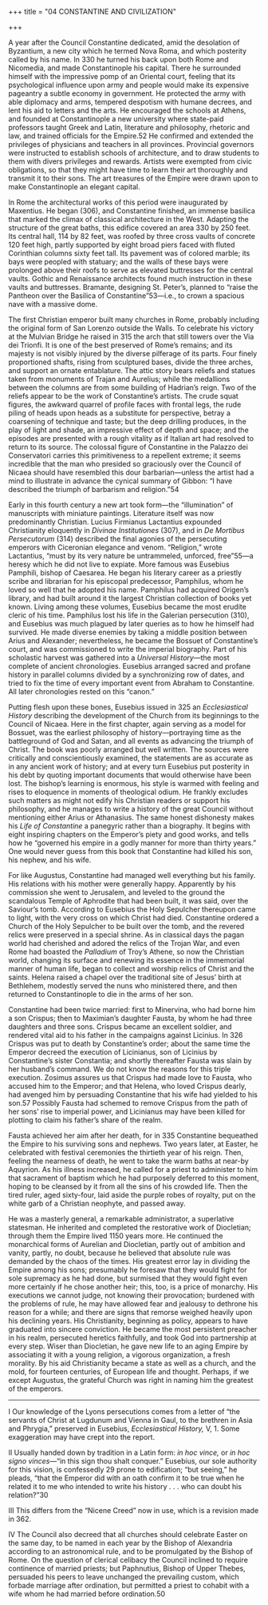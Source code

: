 +++
title = "04 CONSTANTINE AND CIVILIZATION"

+++

A year after the Council Constantine dedicated, amid the desolation of Byzantium, a new city which he termed Nova Roma, and which posterity called by his name. In 330 he turned his back upon both Rome and Nicomedia, and made Constantinople his capital. There he surrounded himself with the impressive pomp of an Oriental court, feeling that its psychological influence upon army and people would make its expensive pageantry a subtle economy in government. He protected the army with able diplomacy and arms, tempered despotism with humane decrees, and lent his aid to letters and the arts. He encouraged the schools at Athens, and founded at Constantinople a new university where state-paid professors taught Greek and Latin, literature and philosophy, rhetoric and law, and trained officials for the Empire.52 He confirmed and extended the privileges of physicians and teachers in all provinces. Provincial governors were instructed to establish schools of architecture, and to draw students to them with divers privileges and rewards. Artists were exempted from civic obligations, so that they might have time to learn their art thoroughly and transmit it to their sons. The art treasures of the Empire were drawn upon to make Constantinople an elegant capital.

In Rome the architectural works of this period were inaugurated by Maxentius. He began \(306\), and Constantine finished, an immense basilica that marked the climax of classical architecture in the West. Adapting the structure of the great baths, this edifice covered an area 330 by 250 feet. Its central hall, 114 by 82 feet, was roofed by three cross vaults of concrete 120 feet high, partly supported by eight broad piers faced with fluted Corinthian columns sixty feet tall. Its pavement was of colored marble; its bays were peopled with statuary; and the walls of these bays were prolonged above their roofs to serve as elevated buttresses for the central vaults. Gothic and Renaissance architects found much instruction in these vaults and buttresses. Bramante, designing St. Peter’s, planned to “raise the Pantheon over the Basilica of Constantine”53—i.e., to crown a spacious nave with a massive dome.

The first Christian emperor built many churches in Rome, probably including the original form of San Lorenzo outside the Walls. To celebrate his victory at the Mulvian Bridge he raised in 315 the arch that still towers over the Via dei Trionfi. It is one of the best preserved of Rome’s remains; and its majesty is not visibly injured by the diverse pilferage of its parts. Four finely proportioned shafts, rising from sculptured bases, divide the three arches, and support an ornate entablature. The attic story bears reliefs and statues taken from monuments of Trajan and Aurelius; while the medallions between the columns are from some building of Hadrian’s reign. Two of the reliefs appear to be the work of Constantine’s artists. The crude squat figures, the awkward quarrel of profile faces with frontal legs, the rude piling of heads upon heads as a substitute for perspective, betray a coarsening of technique and taste; but the deep drilling produces, in the play of light and shade, an impressive effect of depth and space; and the episodes are presented with a rough vitality as if Italian art had resolved to return to its source. The colossal figure of Constantine in the Palazzo dei Conservatori carries this primitiveness to a repellent extreme; it seems incredible that the man who presided so graciously over the Council of Nicaea should have resembled this dour barbarian—unless the artist had a mind to illustrate in advance the cynical summary of Gibbon: “I have described the triumph of barbarism and religion.”54

Early in this fourth century a new art took form—the “illumination” of manuscripts with miniature paintings. Literature itself was now predominantly Christian. Lucius Firmianus Lactantius expounded Christianity eloquently in *Divinae Institutiones* \(307\), and in *De Mortibus Persecutorum* \(314\) described the final agonies of the persecuting emperors with Ciceronian elegance and venom. “Religion,” wrote Lactantius, “must by its very nature be untrammeled, unforced, free”55—a heresy which he did not live to expiate. More famous was Eusebius Pamphili, bishop of Caesarea. He began his literary career as a priestly scribe and librarian for his episcopal predecessor, Pamphilus, whom he loved so well that he adopted his name. Pamphilus had acquired Origen’s library, and had built around it the largest Christian collection of books yet known. Living among these volumes, Eusebius became the most erudite cleric of his time. Pamphilus lost his life in the Galerian persecution \(310\), and Eusebius was much plagued by later queries as to how he himself had survived. He made diverse enemies by taking a middle position between Arius and Alexander; nevertheless, he became the Bossuet of Constantine’s court, and was commissioned to write the imperial biography. Part of his scholastic harvest was gathered into a *Universal History*—the most complete of ancient chronologies. Eusebius arranged sacred and profane history in parallel columns divided by a synchronizing row of dates, and tried to fix the time of every important event from Abraham to Constantine. All later chronologies rested on this “canon.”

Putting flesh upon these bones, Eusebius issued in 325 an *Ecclesiastical History* describing the development of the Church from its beginnings to the Council of Nicaea. Here in the first chapter, again serving as a model for Bossuet, was the earliest philosophy of history—portraying time as the battleground of God and Satan, and all events as advancing the triumph of Christ. The book was poorly arranged but well written. The sources were critically and conscientiously examined, the statements are as accurate as in any ancient work of history; and at every turn Eusebius put posterity in his debt by quoting important documents that would otherwise have been lost. The bishop’s learning is enormous, his style is warmed with feeling and rises to eloquence in moments of theological odium. He frankly excludes such matters as might not edify his Christian readers or support his philosophy, and he manages to write a history of the great Council without mentioning either Arius or Athanasius. The same honest dishonesty makes his *Life of Constantine* a panegyric rather than a biography. It begins with eight inspiring chapters on the Emperor’s piety and good works, and tells how he “governed his empire in a godly manner for more than thirty years.” One would never guess from this book that Constantine had killed his son, his nephew, and his wife.

For like Augustus, Constantine had managed well everything but his family. His relations with his mother were generally happy. Apparently by his commission she went to Jerusalem, and leveled to the ground the scandalous Temple of Aphrodite that had been built, it was said, over the Saviour’s tomb. According to Eusebius the Holy Sepulcher thereupon came to light, with the very cross on which Christ had died. Constantine ordered a Church of the Holy Sepulcher to be built over the tomb, and the revered relics were preserved in a special shrine. As in classical days the pagan world had cherished and adored the relics of the Trojan War, and even Rome had boasted the *Palladium* of Troy’s Athene, so now the Christian world, changing its surface and renewing its essence in the immemorial manner of human life, began to collect and worship relics of Christ and the saints. Helena raised a chapel over the traditional site of Jesus’ birth at Bethlehem, modestly served the nuns who ministered there, and then returned to Constantinople to die in the arms of her son.

Constantine had been twice married: first to Minervina, who had borne him a son Crispus; then to Maximian’s daughter Fausta, by whom he had three daughters and three sons. Crispus became an excellent soldier, and rendered vital aid to his father in the campaigns against Licinius. In 326 Crispus was put to death by Constantine’s order; about the same time the Emperor decreed the execution of Licinianus, son of Licinius by Constantine’s sister Constantia; and shortly thereafter Fausta was slain by her husband’s command. We do not know the reasons for this triple execution. Zosimus assures us that Crispus had made love to Fausta, who accused him to the Emperor; and that Helena, who loved Crispus dearly, had avenged him by persuading Constantine that his wife had yielded to his son.57 Possibly Fausta had schemed to remove Crispus from the path of her sons’ rise to imperial power, and Licinianus may have been killed for plotting to claim his father’s share of the realm.

Fausta achieved her aim after her death, for in 335 Constantine bequeathed the Empire to his surviving sons and nephews. Two years later, at Easter, he celebrated with festival ceremonies the thirtieth year of his reign. Then, feeling the nearness of death, he went to take the warm baths at near-by Aquyrion. As his illness increased, he called for a priest to administer to him that sacrament of baptism which he had purposely deferred to this moment, hoping to be cleansed by it from all the sins of his crowded life. Then the tired ruler, aged sixty-four, laid aside the purple robes of royalty, put on the white garb of a Christian neophyte, and passed away.

He was a masterly general, a remarkable administrator, a superlative statesman. He inherited and completed the restorative work of Diocletian; through them the Empire lived 1150 years more. He continued the monarchical forms of Aurelian and Diocletian, partly out of ambition and vanity, partly, no doubt, because he believed that absolute rule was demanded by the chaos of the times. His greatest error lay in dividing the Empire among his sons; presumably he foresaw that they would fight for sole supremacy as he had done, but surmised that they would fight even more certainly if he chose another heir; this, too, is a price of monarchy. His executions we cannot judge, not knowing their provocation; burdened with the problems of rule, he may have allowed fear and jealousy to dethrone his reason for a while; and there are signs that remorse weighed heavily upon his declining years. His Christianity, beginning as policy, appears to have graduated into sincere conviction. He became the most persistent preacher in his realm, persecuted heretics faithfully, and took God into partnership at every step. Wiser than Diocletian, he gave new life to an aging Empire by associating it with a young religion, a vigorous organization, a fresh morality. By his aid Christianity became a state as well as a church, and the mold, for fourteen centuries, of European life and thought. Perhaps, if we except Augustus, the grateful Church was right in naming him the greatest of the emperors.



* * *

I Our knowledge of the Lyons persecutions comes from a letter of “the servants of Christ at Lugdunum and Vienna in Gaul, to the brethren in Asia and Phrygia,” preserved in Eusebius, *Ecclesiastical History,* V, 1. Some exaggeration may have crept into the report.

II Usually handed down by tradition in a Latin form: *in hoc vince,* or *in hoc signo vinces*—“in this sign thou shalt conquer.” Eusebius, our sole authority for this vision, is confessedly 29 prone to edification; “but seeing,” he pleads, “that the Emperor did with an oath confirm it to be true when he related it to me who intended to write his history . . . who can doubt his relation?”30

III This differs from the “Nicene Creed” now in use, which is a revision made in 362.

IV The Council also decreed that all churches should celebrate Easter on the same day, to be named in each year by the Bishop of Alexandria according to an astronomical rule, and to be promulgated by the Bishop of Rome. On the question of clerical celibacy the Council inclined to require continence of married priests; but Paphnutius, Bishop of Upper Thebes, persuaded his peers to leave unchanged the prevailing custom, which forbade marriage after ordination, but permitted a priest to cohabit with a wife whom he had married before ordination.50

